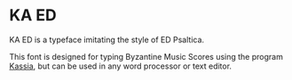# KA ED

KA ED is a typeface imitating the style of ED Psaltica.

This font is designed for typing Byzantine Music Scores using the program [Kassia](https://github.com/t-bullock/Kassia), but can be used in any word processor or text editor.